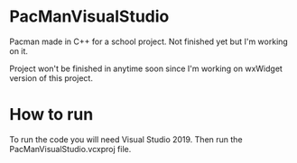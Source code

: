 # PacManVisualStudio
Pacman made in C++ for a school project. Not finished yet but I'm working on it.

Project won't be finished in anytime soon since I'm working on wxWidget version of this project.

# How to run
To run the code you will need Visual Studio 2019. Then run the PacManVisualStudio.vcxproj file.
